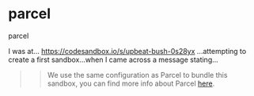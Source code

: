 # parcel
parcel

I was at...
https://codesandbox.io/s/upbeat-bush-0s28yx
...attempting to create a first sandbox...when I came across a message stating...

>> We use the same configuration as Parcel to bundle this sandbox, you can find more
  info about Parcel 
  <a href="https://parceljs.org" target="_blank" rel="noopener noreferrer">here</a>.
